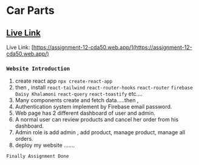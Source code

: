 # Car Parts

## [Live Link](https://assignment-12-cda50.web.app/)

Live Link: [https://assignment-12-cda50.web.app/](https://assignment-12-cda50.web.app/)

### `Website Introduction`

1. create react app `npx create-react-app`
2. then , install
   `react-tailwind`
   `react-router-hooks`
   `react-router`
   `firebase`
   `Daisy Khalamoni`
   `react-query`
   `react-toastify`
   etc....
3. Many components create and fetch data.....then ,
4. Authentication system implement by Firebase email password.
5. Web page has 2 different dashboard of user and admin.
6. A normal user can review products and cancel her order from his dashboard.
7. Admin role is add admin , add product, manage product, manage all orders.
8. deploy my website .......

`Finally Assignment Done`
